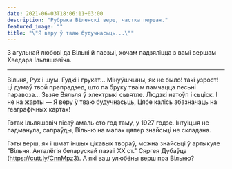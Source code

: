 ```yaml
---
date: 2021-06-03T18:06:11+03:00
description: "Рубрыка Віленскі верш, частка першая."
featured_image: ""
title: "\"Я веру ў тваю будучнасьць...\""
---
```

З агульнай любові да Вільні й паэзыі, хочам падзяліцца з вамі вершам Хведара Ільляшэвіча. 

* * *

Вільня,
Рух і шум.
Гудкі і грукат...
Мінуўшчыны, як не было!
такі узрост!
ці думаў твой прапрадзед,
што па бруку тваім памчацца
песьні паравоза...
Зьзяе Вяльля ў электрыкі сьвятле.
Людзкі натоўп і сьціск.
І не на жарты —
Я веру ў тваю будучнасьць,
Цябе калісь абазначаць на геаграфічных картах!

Гэтак Ільляшэвіч пісаў амаль сто год таму, у 1927 годзе.  Інтуіцыя не падманула, сапраўды, Вільню на мапах цяпер знайсьці не складана.

Гэты верш, як і шмат іншых цікавых твораў, можна знайсьці ў артыкуле "Вільня. Анталёгія беларускай паэзіі XX ст." Сяргея Дубаўца (https://cutt.ly/CnnMpz3). А які ваш улюбёны верш пра Вільню?
